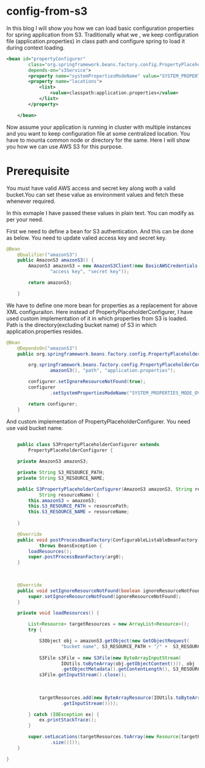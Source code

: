 config-from-s3
==============

In this blog I will show you how we can  load basic configuration properties for spring application from S3.
Traditionally what we , we keep configuration file (application.properties) in class path and configure spring to load it during context loading.

```xml
<bean id="propertyConfigurer"
		class="org.springframework.beans.factory.config.PropertyPlaceholderConfigurer "
		depends-on="s3Service">
		<property name="systemPropertiesModeName" value="SYSTEM_PROPERTIES_MODE_OVERRIDE" />
		<property name="locations">
			<list>
				<value>classpath:application.properties</value>
			</list>
		</property>

	</bean>
```


Now assume your application is running in cluster with multiple instances and you want to keep configuration file at some centralized location. You have to mounta common node or directory for the same. Here I will show  you how we can use AWS  S3 for this purpose.


Prerequisite
==============
You must have valid AWS access and secret  key along woth a valid bucket.You can set these value as environment values and fetch these whenever required. 

In this exmaple I have passed these values in plain text. You can modify as per your need.


First we need to define a bean for S3 authentication. And this can be done as below. You need to update valied access key and secret key.

```java
@Bean
	@Qualifier("amazonS3")
	public AmazonS3 amazonS3() {
		AmazonS3 amazonS3 = new AmazonS3Client(new BasicAWSCredentials(
				"access key", "secret key"));

		return amazonS3;

	}
```

We have to define one more bean for properties as a replacement for above XML configuraiton. Here instead of PropertyPlaceholderConfigurer, I have used custom implementation of it in which properties from S3 is loaded.
Path is the directory(excluding bucket name) of S3 in which application.properties resides.

```java
@Bean
	@DependsOn("amazonS3")
	public org.springframework.beans.factory.config.PropertyPlaceholderConfigurer properties() {

		org.springframework.beans.factory.config.PropertyPlaceholderConfigurer configurer = new S3PropertyPlaceholderConfigurer(
				amazonS3(), "path", "application.properties");

		configurer.setIgnoreResourceNotFound(true);
		configurer
				.setSystemPropertiesModeName("SYSTEM_PROPERTIES_MODE_OVERRIDE");

		return configurer;
	}
```
And custom implementation of PropertyPlaceholderConfigurer.
You need use vaid bucket name.

```java
	
	public class S3PropertyPlaceholderConfigurer extends
		PropertyPlaceholderConfigurer {

	private AmazonS3 amazonS3;

	private String S3_RESOURCE_PATH;
	private String S3_RESOURCE_NAME;

	public S3PropertyPlaceholderConfigurer(AmazonS3 amazonS3, String resourcePath,
			String resourceName) {
		this.amazonS3 = amazonS3;
		this.S3_RESOURCE_PATH = resourcePath;
		this.S3_RESOURCE_NAME = resourceName;
		
	}

	@Override
	public void postProcessBeanFactory(ConfigurableListableBeanFactory arg0)
			throws BeansException {
		loadResources();
		super.postProcessBeanFactory(arg0);
	}
	
	

	@Override
	public void setIgnoreResourceNotFound(boolean ignoreResourceNotFound) {
		super.setIgnoreResourceNotFound(ignoreResourceNotFound);
	}

	private void loadResources() {

		List<Resource> targetResources = new ArrayList<Resource>();
		try {

			S3Object obj = amazonS3.getObject(new GetObjectRequest(
					"bucket name", S3_RESOURCE_PATH + "/" +  S3_RESOURCE_NAME));
			
			S3File s3File = new S3File(new ByteArrayInputStream(
					IOUtils.toByteArray(obj.getObjectContent())), obj
					.getObjectMetadata().getContentLength(), S3_RESOURCE_NAME);
			s3File.getInputStream().close();
			
			
			
			targetResources.add(new ByteArrayResource(IOUtils.toByteArray(s3File
					.getInputStream())));

		} catch (IOException ex) {
			ex.printStackTrace();
		}

		super.setLocations(targetResources.toArray(new Resource[targetResources
				.size()]));
	}

}

```

